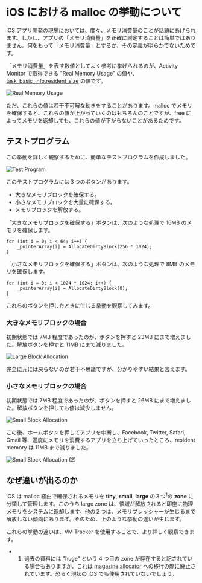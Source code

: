# iOS における malloc の挙動について

iOS アプリ開発の現場においては、度々、メモリ消費量のことが話題にあげられます。しかし、アプリの「メモリ消費量」を正確に測定することは簡単ではありません。何をもって「メモリ消費量」とするか、その定義が明らかでないためです。

「メモリ消費量」を表す数値としてよく参考に挙げられるのが、Activity Monitor で取得できる "Real Memory Usage" の値や、[task_basic_info.resident_size](http://stackoverflow.com/questions/787160/programmatically-retrieve-memory-usage-on-iphone) の値です。

![Real Memory Usage](http://keijiro.github.io/ios-resident-memory-test/RealMemoryUsage.png)

ただ、これらの値は若干不可解な動きをすることがあります。malloc でメモリを確保すると、これらの値が上がっていくのはもちろんのことですが、free によってメモリを返却しても、これらの値が下がらないことがあるためです。

## テストプログラム

この挙動を詳しく観察するために、簡単なテストプログラムを作成しました。

![Test Program](http://keijiro.github.io/ios-resident-memory-test/TestProgram.png)

このテストプログラムには３つのボタンがあります。

- 大きなメモリブロックを確保する。
- 小さなメモリブロックを大量に確保する。
- メモリブロックを解放する。

「大きなメモリブロックを確保する」ボタンは、次のような処理で 16MB のメモリを確保します。

    for (int i = 0; i < 64; i++) {
        _pointerArray[i] = AllocateDirtyBlock(256 * 1024);
    }

「小さなメモリブロックを確保する」ボタンは、次のような処理で 8MB のメモリを確保します。

    for (int i = 0; i < 1024 * 1024; i++) {
        _pointerArray[i] = AllocateDirtyBlock(8);
    }

これらのボタンを押したときに生じる挙動を観察してみます。

### 大きなメモリブロックの場合

初期状態では 7MB 程度であったのが、ボタンを押すと 23MB にまで増えました。解放ボタンを押すと 11MB にまで減りました。

![Large Block Allocation](http://keijiro.github.io/ios-resident-memory-test/LargeBlockAllocation.png)

完全に元には戻らないのが若干不思議ですが、分かりやすい結果と言えます。

### 小さなメモリブロックの場合

初期状態では 7MB 程度であったのが、ボタンを押すと 26MB にまで増えました。解放ボタンを押しても値は減少しません。

![Small Block Allocation](http://keijiro.github.io/ios-resident-memory-test/SmallBlockAllocation.png)

この後、ホームボタンを押してアプリを中断し、Facebook, Twitter, Safari, Gmail 等、適度にメモリを消費するアプリを立ち上げていったところ、resident memory は 11MB まで減りました。

![Small Block Allocation (2)](http://keijiro.github.io/ios-resident-memory-test/SmallBlockAllocation2.png)

## なぜ違いが出るのか

iOS は malloc 経由で確保されるメモリを **tiny**, **small**, **large** の３つ<sup>1</sup>の **zone** に分類して管理します。このうち large zone は、領域が解放されると即座に物理メモリをシステムに返却します。他の２つは、メモリプレッシャーが生じるまで解放しない傾向にあります。そのため、上のような挙動の違いが生じます。

これらの挙動の違いは、VM Tracker を使用することで、より詳しく観察できます。

 - 1. 過去の資料には "huge" という 4 つ目の zone が存在すると記されている場合もありますが、これは [magazine allocator](http://www.opensource.apple.com/source/Libc/Libc-825.40.1/gen/magazine_malloc.c) への移行の際に廃止されています。恐らく現状の iOS でも使用されていないでしょう。
